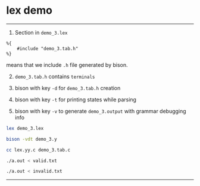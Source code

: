 # lex demo
___

1. Section in `demo_3.lex` 

```
%{
    #include "demo_3.tab.h"
%}
```

means that we include `.h` file generated by bison. 

2. `demo_3.tab.h` contains `terminals`

3. bison with key `-d` for `demo_3.tab.h` creation

4. bison with key `-t` for printing states while parsing

5. bison with key `-v` to generate `demo_3.output` with grammar debugging info

```bash
lex demo_3.lex

bison -vdt demo_3.y

cc lex.yy.c demo_3.tab.c

./a.out < valid.txt

./a.out < invalid.txt

```

___